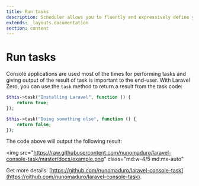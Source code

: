 ```yaml
---
title: Run tasks
description: Scheduler allows you to fluently and expressively define your command schedule
extends: _layouts.documentation
section: content
---
```


# Run tasks

Console applications are used most of the times for performing tasks and giving output
of the result of task is important to the end-user. With Laravel Zero, you can use
the `task` method to return a result from the task code:
```php
$this->task("Installing Laravel", function () {
    return true;
});

$this->task("Doing something else", function () {
    return false;
});
```

The code above will output the following result:

<img
    src="https://raw.githubusercontent.com/nunomaduro/laravel-console-task/master/docs/example.png"
    class="md:w-4/5 md:mx-auto"
>

Get more details: [https://github.com/nunomaduro/laravel-console-task](https://github.com/nunomaduro/laravel-console-task).


